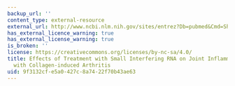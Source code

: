 ```yaml
---
backup_url: ''
content_type: external-resource
external_url: http://www.ncbi.nlm.nih.gov/sites/entrez?Db=pubmed&Cmd=ShowDetailView&TermToSearch=15818667&ordinalpos=1&itool=EntrezSystem2.PEntrez.Pubmed.Pubmed_ResultsPanel.Pubmed_RVAbstractPlus
has_external_licence_warning: true
has_external_license_warning: true
is_broken: ''
license: https://creativecommons.org/licenses/by-nc-sa/4.0/
title: Effects of Treatment with Small Interfering RNA on Joint Inflammation in Mice
  with Collagen-induced Arthritis
uid: 9f3132cf-e5a0-427c-8a74-22f70b43ae63
---
```

